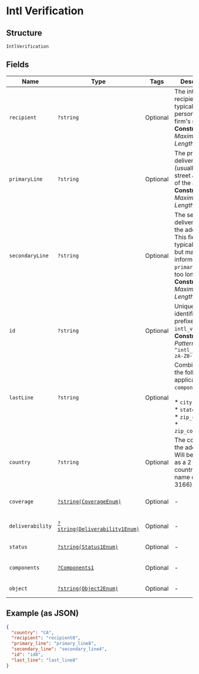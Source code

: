
# Intl Verification

## Structure

`IntlVerification`

## Fields

| Name | Type | Tags | Description | Getter | Setter |
|  --- | --- | --- | --- | --- | --- |
| `recipient` | `?string` | Optional | The intended recipient, typically a person's or firm's name.<br>**Constraints**: *Maximum Length*: `500` | getRecipient(): ?string | setRecipient(?string recipient): void |
| `primaryLine` | `?string` | Optional | The primary delivery line (usually the street address) of the address.<br>**Constraints**: *Maximum Length*: `200` | getPrimaryLine(): ?string | setPrimaryLine(?string primaryLine): void |
| `secondaryLine` | `?string` | Optional | The secondary delivery line of the address. This field is typically empty but may contain information if `primary_line` is too long.<br>**Constraints**: *Maximum Length*: `500` | getSecondaryLine(): ?string | setSecondaryLine(?string secondaryLine): void |
| `id` | `?string` | Optional | Unique identifier prefixed with `intl_ver_`.<br>**Constraints**: *Pattern*: `^intl_ver_[a-zA-Z0-9]+$` | getId(): ?string | setId(?string id): void |
| `lastLine` | `?string` | Optional | Combination of the following applicable `components`:<br><br>* `city`<br>* `state`<br>* `zip_code`<br>* `zip_code_plus_4` | getLastLine(): ?string | setLastLine(?string lastLine): void |
| `country` | `?string` | Optional | The country of the address. Will be returned as a 2 letter country short-name code (ISO 3166). | getCountry(): ?string | setCountry(?string country): void |
| `coverage` | [`?string(CoverageEnum)`](../../doc/models/coverage-enum.md) | Optional | - | getCoverage(): ?string | setCoverage(?string coverage): void |
| `deliverability` | [`?string(Deliverability1Enum)`](../../doc/models/deliverability-1-enum.md) | Optional | - | getDeliverability(): ?string | setDeliverability(?string deliverability): void |
| `status` | [`?string(Status1Enum)`](../../doc/models/status-1-enum.md) | Optional | - | getStatus(): ?string | setStatus(?string status): void |
| `components` | [`?Components1`](../../doc/models/components-1.md) | Optional | - | getComponents(): ?Components1 | setComponents(?Components1 components): void |
| `object` | [`?string(Object2Enum)`](../../doc/models/object-2-enum.md) | Optional | - | getObject(): ?string | setObject(?string object): void |

## Example (as JSON)

```json
{
  "country": "CA",
  "recipient": "recipient0",
  "primary_line": "primary_line8",
  "secondary_line": "secondary_line4",
  "id": "id8",
  "last_line": "last_line8"
}
```

